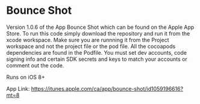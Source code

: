 # Bounce Shot

Version 1.0.6 of the App Bounce Shot which can be found on the Apple App Store. To run this code simply download the repository and run it from the xcode workspace. Make sure you are runnning it from the Project workspace and not the project file or the pod file. All the cocoapods dependencies are found in the Podfile. You must set dev accounts, code signing info and certain SDK secrets and keys to match your accounts or comment out the code. 

Runs on iOS 8+

App Link:
https://itunes.apple.com/ca/app/bounce-shot/id1059196616?mt=8

